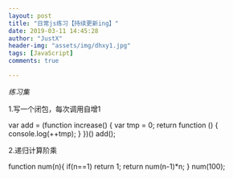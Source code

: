 ```yaml
---
layout: post
title: "日常js练习【持续更新ing】"
date: 2019-03-11 14:45:28
author: "JustX"
header-img: "assets/img/dhxy1.jpg"
tags: [JavaScript]
comments: true

---
```


<em>练习集</em>

1.写一个闭包，每次调用自增1



var add = (function increase() {
    var tmp = 0;
    return function () {
        console.log(++tmp);
    }
})()
add();

2.递归计算阶乘

function num(n){
    if(n==1) return 1;
    return num(n-1)*n;
}
num(100);